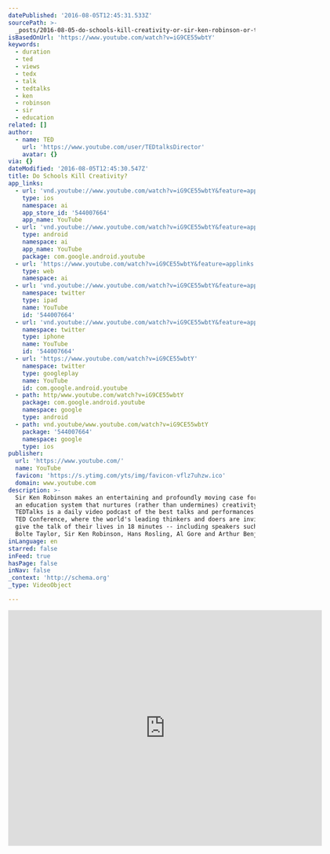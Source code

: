 ```yaml
---
datePublished: '2016-08-05T12:45:31.533Z'
sourcePath: >-
  _posts/2016-08-05-do-schools-kill-creativity-or-sir-ken-robinson-or-ted-talks.md
isBasedOnUrl: 'https://www.youtube.com/watch?v=iG9CE55wbtY'
keywords:
  - duration
  - ted
  - views
  - tedx
  - talk
  - tedtalks
  - ken
  - robinson
  - sir
  - education
related: []
author:
  - name: TED
    url: 'https://www.youtube.com/user/TEDtalksDirector'
    avatar: {}
via: {}
dateModified: '2016-08-05T12:45:30.547Z'
title: Do Schools Kill Creativity?
app_links:
  - url: 'vnd.youtube://www.youtube.com/watch?v=iG9CE55wbtY&feature=applinks'
    type: ios
    namespace: ai
    app_store_id: '544007664'
    app_name: YouTube
  - url: 'vnd.youtube://www.youtube.com/watch?v=iG9CE55wbtY&feature=applinks'
    type: android
    namespace: ai
    app_name: YouTube
    package: com.google.android.youtube
  - url: 'https://www.youtube.com/watch?v=iG9CE55wbtY&feature=applinks'
    type: web
    namespace: ai
  - url: 'vnd.youtube://www.youtube.com/watch?v=iG9CE55wbtY&feature=applinks'
    namespace: twitter
    type: ipad
    name: YouTube
    id: '544007664'
  - url: 'vnd.youtube://www.youtube.com/watch?v=iG9CE55wbtY&feature=applinks'
    namespace: twitter
    type: iphone
    name: YouTube
    id: '544007664'
  - url: 'https://www.youtube.com/watch?v=iG9CE55wbtY'
    namespace: twitter
    type: googleplay
    name: YouTube
    id: com.google.android.youtube
  - path: http/www.youtube.com/watch?v=iG9CE55wbtY
    package: com.google.android.youtube
    namespace: google
    type: android
  - path: vnd.youtube/www.youtube.com/watch?v=iG9CE55wbtY
    package: '544007664'
    namespace: google
    type: ios
publisher:
  url: 'https://www.youtube.com/'
  name: YouTube
  favicon: 'https://s.ytimg.com/yts/img/favicon-vflz7uhzw.ico'
  domain: www.youtube.com
description: >-
  Sir Ken Robinson makes an entertaining and profoundly moving case for creating
  an education system that nurtures (rather than undermines) creativity.
  TEDTalks is a daily video podcast of the best talks and performances from the
  TED Conference, where the world's leading thinkers and doers are invited to
  give the talk of their lives in 18 minutes -- including speakers such as Jill
  Bolte Taylor, Sir Ken Robinson, Hans Rosling, Al Gore and Arthur Benjamin.
inLanguage: en
starred: false
inFeed: true
hasPage: false
inNav: false
_context: 'http://schema.org'
_type: VideoObject

---
```

<iframe src="https://cdn.embedly.com/widgets/media.html?src=https%3A%2F%2Fwww.youtube.com%2Fembed%2FiG9CE55wbtY%3Ffeature%3Doembed&amp;url=http%3A%2F%2Fwww.youtube.com%2Fwatch%3Fv%3DiG9CE55wbtY&amp;image=https%3A%2F%2Fi.ytimg.com%2Fvi%2FiG9CE55wbtY%2Fhqdefault.jpg&amp;key=b7d04c9b404c499eba89ee7072e1c4f7&amp;type=text%2Fhtml&amp;schema=youtube" width="640" height="480" scrolling="no" frameborder="0" allowfullscreen="" style=""></iframe>